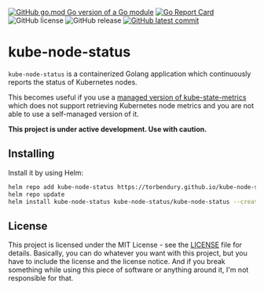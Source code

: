 [![GitHub go.mod Go version of a Go module](https://img.shields.io/github/go-mod/go-version/torbendury/kube-node-status.svg)](https://github.com/torbendury/kube-node-status)
[![Go Report Card](https://goreportcard.com/badge/github.com/torbendury/kube-node-status)](https://goreportcard.com/report/github.com/torbendury/kube-node-status)
![GitHub license](https://img.shields.io/github/license/torbendury/kube-node-status.svg)
![GitHub release](https://img.shields.io/github/release/torbendury/kube-node-status.svg)
[![GitHub latest commit](https://badgen.net/github/last-commit/torbendury/kube-node-status)](https://GitHub.com/torbendury/kube-node-status/commit/)

# kube-node-status

`kube-node-status` is a containerized Golang application which continuously reports the status of Kubernetes nodes.

This becomes useful if you use a [managed version of kube-state-metrics](https://cloud.google.com/kubernetes-engine/docs/how-to/kube-state-metrics) which does not support retrieving Kubernetes node metrics and you are not able to use a self-managed version of it.

**This project is under active development. Use with caution.**

## Installing

Install it by using Helm:

```bash
helm repo add kube-node-status https://torbendury.github.io/kube-node-status
helm repo update
helm install kube-node-status kube-node-status/kube-node-status --create-namespace --namespace kube-node-status
```

## License

This project is licensed under the MIT License - see the [LICENSE](LICENSE) file for details. Basically, you can do whatever you want with this project, but you have to include the license and the license notice. And if you break something while using this piece of software or anything around it, I'm not responsible for that.
